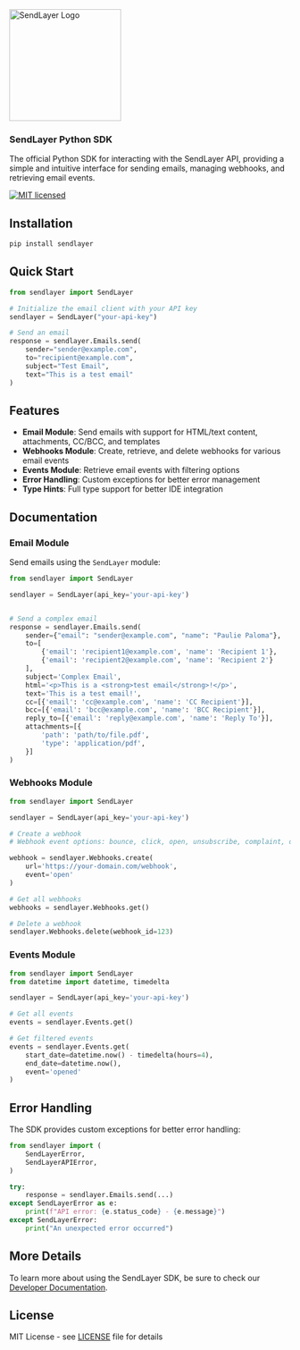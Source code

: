 <a href="https://sendlayer.com">
<picture>
  <source media="(prefers-color-scheme: light)" srcset="https://sendlayer.com/wp-content/themes/sendlayer-theme/assets/images/svg/logo-dark.svg">
  <source media="(prefers-color-scheme: dark)" srcset="https://sendlayer.com/wp-content/themes/sendlayer-theme/assets/images/svg/logo-light.svg">
  <img alt="SendLayer Logo" width="200px" src="https://sendlayer.com/wp-content/themes/sendlayer-theme/assets/images/svg/logo-light.svg">
</picture>
</a>

### SendLayer Python SDK

The official Python SDK for interacting with the SendLayer API, providing a simple and intuitive interface for sending emails, managing webhooks, and retrieving email events.

[![MIT licensed](https://img.shields.io/badge/license-MIT-blue.svg)](./LICENSE)


## Installation

```bash
pip install sendlayer
```

## Quick Start

```python
from sendlayer import SendLayer

# Initialize the email client with your API key
sendlayer = SendLayer("your-api-key")

# Send an email
response = sendlayer.Emails.send(
    sender="sender@example.com",
    to="recipient@example.com",
    subject="Test Email",
    text="This is a test email"
)
```

## Features

- **Email Module**: Send emails with support for HTML/text content, attachments, CC/BCC, and templates
- **Webhooks Module**: Create, retrieve, and delete webhooks for various email events
- **Events Module**: Retrieve email events with filtering options
- **Error Handling**: Custom exceptions for better error management
- **Type Hints**: Full type support for better IDE integration

## Documentation

### Email Module

Send emails using the `SendLayer` module:

```python
from sendlayer import SendLayer

sendlayer = SendLayer(api_key='your-api-key')


# Send a complex email
response = sendlayer.Emails.send(
    sender={"email": "sender@example.com", "name": "Paulie Paloma"},
    to=[
        {'email': 'recipient1@example.com', 'name': 'Recipient 1'},
        {'email': 'recipient2@example.com', 'name': 'Recipient 2'}
    ],
    subject='Complex Email',
    html='<p>This is a <strong>test email</strong>!</p>',
    text='This is a test email!',
    cc=[{'email': 'cc@example.com', 'name': 'CC Recipient'}],
    bcc=[{'email': 'bcc@example.com', 'name': 'BCC Recipient'}],
    reply_to=[{'email': 'reply@example.com', 'name': 'Reply To'}],
    attachments=[{
        'path': 'path/to/file.pdf',
        'type': 'application/pdf',
    }]
)
```

### Webhooks Module

```python
from sendlayer import SendLayer

sendlayer = SendLayer(api_key='your-api-key')

# Create a webhook
# Webhook event options: bounce, click, open, unsubscribe, complaint, delivery

webhook = sendlayer.Webhooks.create(
    url='https://your-domain.com/webhook',
    event='open'
)

# Get all webhooks
webhooks = sendlayer.Webhooks.get()

# Delete a webhook
sendlayer.Webhooks.delete(webhook_id=123)
```

### Events Module

```python
from sendlayer import SendLayer
from datetime import datetime, timedelta

sendlayer = SendLayer(api_key='your-api-key')

# Get all events
events = sendlayer.Events.get()

# Get filtered events
events = sendlayer.Events.get(
    start_date=datetime.now() - timedelta(hours=4),
    end_date=datetime.now(),
    event='opened'
)
```

## Error Handling

The SDK provides custom exceptions for better error handling:

```python
from sendlayer import (
    SendLayerError,
    SendLayerAPIError,
)

try:
    response = sendlayer.Emails.send(...)
except SendLayerError as e:
    print(f"API error: {e.status_code} - {e.message}")
except SendLayerError:
    print("An unexpected error occurred")
```

## More Details
To learn more about using the SendLayer SDK, be sure to check our [Developer Documentation](https://developers.sendlayer.com/sdks/python).


## License

MIT License - see [LICENSE](./LICENSE) file for details 